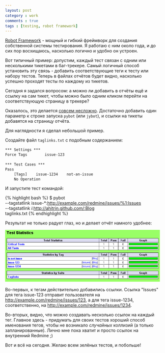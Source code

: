 ```yaml
---
layout: post
category : work
comments : true
tags : [testing, robot framework]
---
```


[Robot Framework](http://robotframework.googlecode.com) - мощный и гибкий фреймворк для создания собственной системы тестирования. Я работаю с ним около года, и до сих пор восхищаюсь, насколько логично и удобно он устроен.

Вот типичный пример: допустим, каждый тест связан с одним или несколькими тикетами в баг-трекере. Самый логичный способ установить эту связь - добавить соответствующие теги к тесту или набору тестов. Теперь в файлах отчётов будет видно, насколько успешно проходят тесты по каждому из тикетов.

Сегодня я задался вопросом: а можно ли добавить в отчёты ещё и ссылку на сам тикет, чтобы можно было одним кликом перейти на соответствующую страницу в трекере?

Оказалось, это делается [совсем несложно](http://robotframework.googlecode.com/hg/doc/userguide/RobotFrameworkUserGuide.html#creating-links-from-tag-names). Достаточно добавить один параметр к строке запуска `pybot` (или `jybot`), и ссылки на тикеты добавятся на страницу отчёта.

Для наглядности я сделал небольшой пример.

Создайте файл `taglinks.txt` с подобным содержанием:

    *** Settings ***
    Force Tags        issue-123

    *** Test Cases ***
    Pass
        [Tags]    issue-1234    not-an-issue
        No Operation

И запустите тест командой:

{% highlight bash %}
$ pybot \
    --tagstatlink issue-*:http://example.com/redmine/issues/%1:Issues \
    --tagstatlink *i*:http://ahitrin.github.com/:Blog \
    taglinks.txt
{% endhighlight %}

Результат не только радует глаз, но и делает отчёт намного удобнее:

![pic](/images/robotframework-tags.png)

Во-первых, к тегам действительно добавились ссылки. Ссылка "Issues" для тега issue-123 отправит пользователя на http://example.com/redmine/issues/123, а для тега issue-1234, соответственно, на http://example.com/redmine/issues/1234.

Во-вторых, видно, что можно создавать несколько ссылок на каждый тег. Главное здесь - придумать для своих тестов хороший способ именования тегов, чтобы не возникало _случайных_ коллизий (а только запланированные). Лично мне пока хватит и просто ссылок на внутренний Redmine ;)

Вот и всё на сегодня. Желаю всем зелёных тестов, и побольше!
